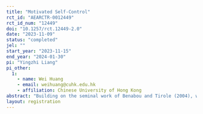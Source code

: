 ```yaml
---
title: "Motivated Self-Control"
rct_id: "AEARCTR-0012449"
rct_id_num: "12449"
doi: "10.1257/rct.12449-2.0"
date: "2023-11-09"
status: "completed"
jel: ""
start_year: "2023-11-15"
end_year: "2024-01-30"
pi: "Yingzhi Liang"
pi_other:
  1:
    - name: Wei Huang
    - email: weihuang@cuhk.edu.hk
    - affiliation: Chinese University of Hong Kong
abstract: "Building on the seminal work of Benabou and Tirole (2004), we study the motivated belief on present bias. In particular, it is beneficial from the current self’s perspective to maintain an optimistic belief about present bias, as this optimistic belief can motivate the future self to undertake challenging tasks. If the future self is fully aware of her present bias, she might be too discouraged to even make an attempt. We test this motivated belief on present bias using a field experiment in the classroom setting. "
layout: registration
---
```


